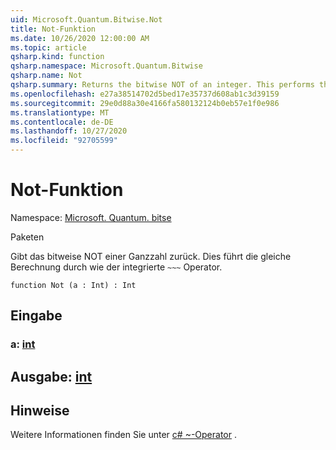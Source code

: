 ```yaml
---
uid: Microsoft.Quantum.Bitwise.Not
title: Not-Funktion
ms.date: 10/26/2020 12:00:00 AM
ms.topic: article
qsharp.kind: function
qsharp.namespace: Microsoft.Quantum.Bitwise
qsharp.name: Not
qsharp.summary: Returns the bitwise NOT of an integer. This performs the same computation as the built-in `~~~` operator.
ms.openlocfilehash: e27a38514702d5bed17e35737d608ab1c3d39159
ms.sourcegitcommit: 29e0d88a30e4166fa580132124b0eb57e1f0e986
ms.translationtype: MT
ms.contentlocale: de-DE
ms.lasthandoff: 10/27/2020
ms.locfileid: "92705599"
---
```

# <a name="not-function"></a>Not-Funktion

Namespace: [Microsoft. Quantum. bitse](xref:Microsoft.Quantum.Bitwise)

Paketen [](https://nuget.org/packages/)


Gibt das bitweise NOT einer Ganzzahl zurück.
Dies führt die gleiche Berechnung durch wie der integrierte `~~~` Operator.

```qsharp
function Not (a : Int) : Int
```


## <a name="input"></a>Eingabe

### <a name="a--int"></a>a: [int](xref:microsoft.quantum.lang-ref.int)





## <a name="output--int"></a>Ausgabe: [int](xref:microsoft.quantum.lang-ref.int)



## <a name="remarks"></a>Hinweise

Weitere Informationen finden Sie unter [c# ~-Operator](https://docs.microsoft.com/dotnet/csharp/language-reference/operators/bitwise-complement-operator) .
